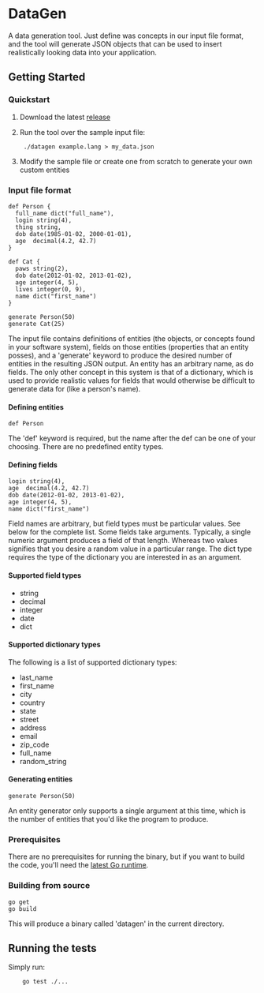 # DataGen

A data generation tool. Just define was concepts in our input file format, and the tool will generate JSON objects that can be used to insert realistically looking data into your application.

## Getting Started

### Quickstart

1. Download the latest [release](https://github.com/ThoughtWorksStudios/datagen/releases)
2. Run the tool over the sample input file: 

        ./datagen example.lang > my_data.json

3. Modify the sample file or create one from scratch to generate your own custom entities

### Input file format

```
def Person {
  full_name dict("full_name"),
  login string(4),
  thing string,
  dob date(1985-01-02, 2000-01-01),
  age  decimal(4.2, 42.7)
}

def Cat {
  paws string(2),
  dob date(2012-01-02, 2013-01-02),
  age integer(4, 5),
  lives integer(0, 9),
  name dict("first_name")
}

generate Person(50)
generate Cat(25)
```

The input file contains definitions of entities (the objects, or concepts found in your software system), fields on those entities (properties that an entity posses), and a 'generate' 
keyword to produce the desired number of entities in the resulting JSON output. An entity has an arbitrary name,
as do fields. The only other concept in this system is that of a dictionary, which is used to provide
realistic values for fields that would otherwise be difficult to generate data for (like a person's name).

#### Defining entities

```
def Person
```

The 'def' keyword is required, but the name after the def can be one of your choosing. There are no predefined entity types.

#### Defining fields

```
login string(4),
age  decimal(4.2, 42.7)
dob date(2012-01-02, 2013-01-02),
age integer(4, 5),
name dict("first_name")
```

Field names are arbitrary, but field types must be particular values. See below for the complete list.
Some fields take arguments. Typically, a single numeric argument produces a field of that length. Whereas two values 
signifies that you desire a random value in a particular range. The dict type requires the type of the
dictionary you are interested in as an argument.

#### Supported field types

* string
* decimal
* integer
* date
* dict

#### Supported dictionary types

The following is a list of supported dictionary types:

* last_name
* first_name
* city
* country
* state
* street
* address
* email
* zip_code
* full_name
* random_string

#### Generating entities

```
generate Person(50)
```

An entity generator only supports a single argument at this time, which is the number of entities that you'd like the program to produce.
### Prerequisites

There are no prerequisites for running the binary, but if you want to build the code, you'll need the [latest Go runtime](https://golang.org/dl/).

### Building from source

```
go get
go build
```

This will produce a binary called 'datagen' in the current directory.

## Running the tests

Simply run:

        go test ./...
